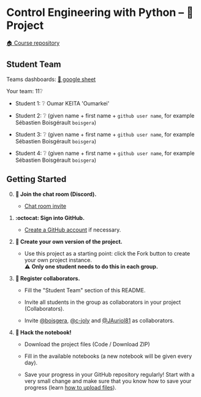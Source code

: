 # Control Engineering with Python – 🚀 Project

[:house: Course repository](https://github.com/boisgera/control-engineering-with-python)

## Student Team

Teams dashboards: [📝 google sheet](https://docs.google.com/spreadsheets/d/1bIvdzbg5PDoQSr7ugv32wQtcKUiNaBiPt2RSzHwNRtA/edit?usp=sharing)

Your team: 11❔

  - Student 1: ❔ Oumar KEITA 'Oumarkei'

  - Student 2: ❔ (given name + first name + `github user name`, for example Sébastien Boisgérault `boisgera`)
  
  - Student 3: ❔ (given name + first name + `github user name`, for example Sébastien Boisgérault `boisgera`)

  - Student 4: ❔ (given name + first name + `github user name`, for example Sébastien Boisgérault `boisgera`)

## Getting Started

  0. **:speech_balloon: Join the chat room (Discord).**
    
     - [Chat room invite](https://discord.gg/4dBDfXA2) 

  0. **:octocat: Sign into GitHub.**   
     
     - [Create a GitHub account](https://github.com/join) if necessary.

  1. **🎉 Create your own version of the project.**  
     
     - Use this project as a starting point: 
       click the Fork button to create your own project instance.  
       ⚠️ **Only one student needs to do this in each group.**

  2. **👥 Register collaborators.**  

       - Fill the "Student Team" section of this README.

       - Invite all students in the group as collaborators in your project (Collaborators).

       - Invite [@boisgera](https://github.com/boisgera), 
        [@c-joly](https://github.com/c-joly) and [@JAuriol81](https://github.com/JAuriol81) as collaborators. 

  2. **📔 Hack the notebook!**  
     
     - Download the project files (Code / Download ZIP) 
     
     - Fill in the available notebooks (a new notebook will be given every day).

     - Save your progress in your GitHub repository regularly! Start with a very small change and make sure that you know how to save your progress
      (learn [how to upload files](https://docs.github.com/en/github/managing-files-in-a-repository/adding-a-file-to-a-repository)).
